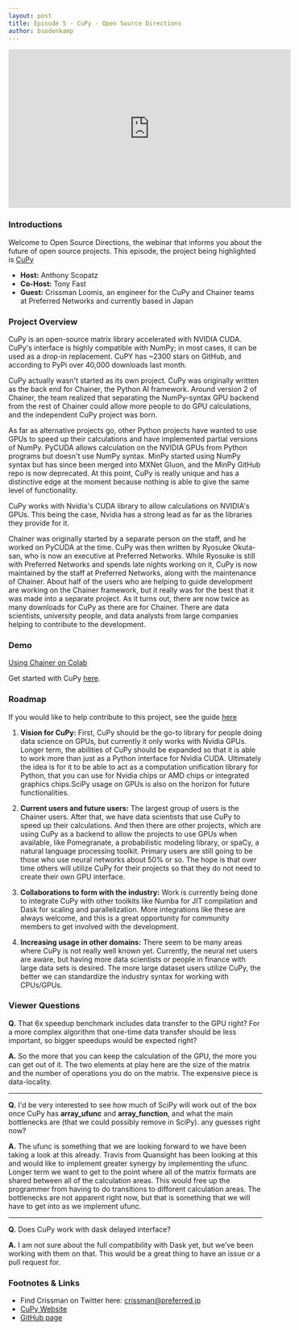 ```yaml
---
layout: post
title: Episode 5 - CuPy - Open Source Directions
author: bsodenkamp
---
```


<iframe width="560" height="315" src="https://www.youtube.com/embed/ZaKhosJ4IBY" frameborder="0" allow="accelerometer; autoplay; encrypted-media; gyroscope; picture-in-picture" allowfullscreen></iframe>

### Introductions

Welcome to Open Source Directions, the webinar that informs you about the future of open source projects.
This episode, the project being highlighted is [CuPy](https://cupy.chainer.org/)

* **Host:** Anthony Scopatz
* **Co-Host:** Tony Fast
* **Guest:** Crissman Loomis, an engineer for the CuPy and Chainer teams at Preferred Networks and currently based in Japan

### Project Overview

CuPy is an open-source matrix library accelerated with NVIDIA CUDA. CuPy's interface is highly compatible with NumPy; in most cases, it can be used as a drop-in replacement. CuPY has ~2300 stars on GitHub, and according to PyPi over 40,000 downloads last month.

CuPy actually wasn't started as its own project. CuPy was originally written as the back end for Chainer, the Python AI framework. Around version 2 of Chainer, the team realized that separating the NumPy-syntax GPU backend from the rest of Chainer could allow more people to do GPU calculations, and the independent CuPy project was born.

As far as alternative projects go, other Python projects have wanted to use GPUs to speed up their calculations and have implemented partial versions of NumPy. PyCUDA allows calculation on the NVIDIA GPUs from Python programs but doesn't use NumPy syntax. MinPy started using NumPy syntax but has since been merged into MXNet Gluon, and the MinPy GitHub repo is now deprecated.  At this point, CuPy is really unique and has a distinctive edge at the moment because nothing is able to give the same level of functionality.

CuPy works with Nvidia's CUDA library to allow calculations on NVIDIA's GPUs.  This being the case, Nvidia has a strong lead as far as the libraries they provide for it.

Chainer was originally started by a separate person on the staff, and he worked on PyCUDA at the time. CuPy was then written by Ryosuke Okuta-san, who is now an executive at Preferred Networks.  While Ryosuke is still with Preferred Networks and spends late nights working on it, CuPy is now maintained by the staff at Preferred Networks, along with the maintenance of Chainer.  About half of the users who are helping to guide development are working on the Chainer framework, but it really was for the best that it was made into a separate project.  As it turns out, there are now twice as many downloads for CuPy as there are for Chainer.  There are data scientists, university people, and data analysts from large companies helping to contribute to the development.

### Demo

[Using Chainer on Colab](https://colab.research.google.com/drive/1jteww_qxlBDesALtdr1bwqTjC-GdXBM0)

Get started with CuPy [here](http://www.PyViz.org).


### Roadmap

If you would like to help contribute to this project, see the guide [here](https://docs-cupy.chainer.org/en/stable/contribution.html)

1. **Vision for CuPy:**  First, CuPy should be the go-to library for people doing data science on GPUs, but currently it only works with Nvidia GPUs. Longer term, the abilities of CuPy should be expanded so that it is able to work more than just as a Python interface for Nvidia CUDA.  Ultimately the idea is for it to be able to act as a computation unification library for Python, that you can use for Nvidia chips or AMD chips or integrated graphics chips.SciPy usage on GPUs is also on the horizon for future functionalities.

2. **Current users and future users:**  The largest group of users is the Chainer users. After that, we have data scientists that use CuPy to speed up their calculations. And then there are other projects, which are using CuPy as a backend to allow the projects to use GPUs when available, like Pomegranate, a probabilistic modeling library, or spaCy, a natural language processing toolkit.  Primary users are still going to be those who use neural networks about 50% or so.  The hope is that over time others will utilize CuPy for their projects so that they do not need to create their own GPU interface.

3. **Collaborations to form with the industry:**  Work is currently being done to integrate CuPy with other toolkits like Numba for JIT compilation and Dask for scaling and parallelization. More integrations like these are always welcome, and this is a great opportunity for community members to get involved with the development.

4. **Increasing usage in other domains:**  There seem to be many areas where CuPy is not really well known yet.  Currently, the neural net users are aware, but having more data scientists or people in finance with large data sets is desired.  The more large dataset users utilize CuPy, the better we can standardize the industry syntax for working with CPUs/GPUs.

### Viewer Questions

**Q.** That 6x speedup benchmark includes data transfer to the GPU right? For a more complex algorithm that one-time data transfer should be less important, so bigger speedups would be expected right?

**A.**  So the more that you can keep the calculation of the GPU, the more you can get out of it.  The two elements at play here are the size of the matrix and the number of operations you do on the matrix.  The expensive piece is data-locality.

---

**Q.** I'd be very interested to see how much of SciPy will work out of the box once CuPy has __array_ufunc__ and __array_function__, and what the main bottlenecks are (that we could possibly remove in SciPy). any guesses right now?

**A.**   The ufunc is something that we are looking forward to we have been taking a look at this already.  Travis from Quansight has been looking at this and would like to implement greater synergy by implementing the ufunc.  Longer term we want to get to the point where all of the matrix formats are shared between all of the calculation areas.  This would free up the programmer from having to do transitions to difforent calculation areas.  The bottlenecks are not apparent right now, but that is something that we will have to get into as we implement ufunc.

---

**Q.** Does CuPy work with dask delayed interface?

**A.**  I am not sure about the full compatibility with Dask yet, but we’ve been working with them on that.  This would be a great thing to have an issue or a pull request for.

### Footnotes & Links


* Find Crissman on Twitter here: crissman@preferred.jp
* [CuPy Website](https://docs-cupy.chainer.org/en/stable/index.html)
* [GitHub page](https://github.com/cupy/cupy)
